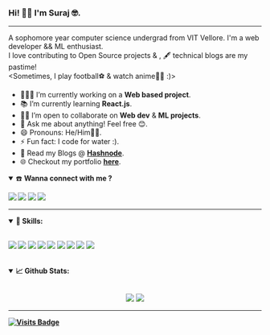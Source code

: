 ### Hi! 👋🏽 I'm Suraj 🤓.

---

A sophomore year computer science undergrad from VIT Vellore. I'm a web developer && ML enthusiast.<br>
I love contributing to Open Source projects & , 🖋 technical blogs are my pastime!  <br>
<Sometimes, I play football⚽ & watch anime🐱‍👤 :)>

- 👨🏽‍💻 I’m currently working on a **Web based project**.
- 📚 I’m currently learning **React.js**.
- 🤝🏽 I’m open to collaborate on **Web dev** & **ML projects**.
- 💬 Ask me about anything! Feel free 😊.
- 😄 Pronouns: He/Him👨🏽.
- ⚡ Fun fact: I code for water :).
- 📜 Read my Blogs @ [**Hashnode**](https://surajv.hashnode.dev/).
- 🌐 Checkout my portfolio [**here**](https://surajv311.github.io/).
<!--
- 📫 Email me -> [**here**](mailto:mail@mail.com).
-->
<details open>
<summary>☎️ <b>Wanna connect with me ?<b></summary>

<p align = "center">
  
[<img src="https://img.shields.io/badge/linkedin-%230077B5.svg?&style=for-the-badge&logo=linkedin&logoColor=white" />](https://www.linkedin.com/in/surajverma-sv)
[<img src="https://img.shields.io/badge/twitter-%231DA1F2.svg?&style=for-the-badge&logo=twitter&logoColor=white" />](https://twitter.com/imsurajv) 
[<img src="https://img.shields.io/badge/medium-%2312100E.svg?&style=for-the-badge&logo=medium&logoColor=white" />](https://medium.com/@suraj.v)
[<img src="https://img.shields.io/badge/dev.to-%2312100E.svg?&style=for-the-badge&logo=dev.to&logoColor=white" />](https://dev.to/surajv)

</p>
</details>

---

<details open>
<summary>🚀 <b>Skills</b>:</summary>

  <br>

<p align="left">
  <img src="https://img.shields.io/badge/python%20-%2314354C.svg?&style=for-the-badge&logo=python&logoColor=white"/>
  <img src="https://img.shields.io/badge/c++-%23F05033.svg?&style=for-the-badge&logo=c++&logoColor=white"/>
  <img src="https://img.shields.io/badge/html-%23E34F26.svg?&style=for-the-badge&logo=html5&logoColor=white"/>
  <img src="https://img.shields.io/badge/css-%231572B6.svg?&style=for-the-badge&logo=css3&logoColor=white"/>
  <img src="https://img.shields.io/badge/javascript-%23F7DF1E.svg?&style=for-the-badge&logo=javascript&logoColor=white"/>
  <img src="https://img.shields.io/badge/nodejs-%23007ACC.svg?&style=for-the-badge&logo=nodejs&logoColor=white"/>
  <img src="https://img.shields.io/badge/mongodb-%2361DAFB.svg?&style=for-the-badge&logo=mongodb&logoColor=white"/>
  <img src="https://img.shields.io/badge/sql-%23339933.svg?&style=for-the-badge&logo=sql&logoColor=white"/>
  <img src="https://img.shields.io/badge/git-%23F05033.svg?&style=for-the-badge&logo=git&logoColor=white"/>

</p>

</details>

<br>

<details open>
  <summary>📈 <b>Github Stats</b>:</summary>
  
  <br>
  
  <p align="center">
  <img src="https://github-readme-stats.vercel.app/api?username=Surajv311&show_icons=true&count_private=true&theme=tokyonight&hide=&line_height=27">
  <img src = "https://github-readme-stats.vercel.app/api/top-langs/?username=Surajv311&theme=tokyonight&hide=css,html&layout=">
  </p>

</details>


---

[![Visits Badge](https://badges.pufler.dev/visits/Surajv311/Surajv311?style=for-the-badge&color=orange)](https://github.com/Surajv311/Surajv311)





<!--
**Surajv311/Surajv311** is a ✨ _special_ ✨ repository because its `README.md` (this file) appears on your GitHub profile.

Here are some ideas to get you started:

- 🔭 I’m currently working on ...
- 🌱 I’m currently learning ...
- 👯 I’m looking to collaborate on ...
- 🤔 I’m looking for help with ...
- 💬 Ask me about ...
- 📫 How to reach me: ...
- 😄 Pronouns: ...
- ⚡ Fun fact: ...
-->
